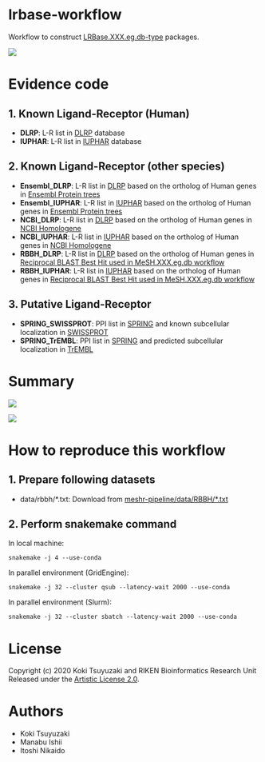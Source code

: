 # lrbase-workflow
Workflow to construct [LRBase.XXX.eg.db-type](https://bioconductor.org/packages/release/data/annotation/html/LRBase.Hsa.eg.db.html) packages.

![](https://github.com/rikenbit/lrbase-workflow/blob/master/dag.svg)

# Evidence code
## 1. Known Ligand-Receptor (Human)

- **DLRP**: L-R list in [DLRP](http://dip.doe-mbi.ucla.edu/dip/dlrp/dlrp.txt) database
- **IUPHAR**: L-R list in [IUPHAR](http://www.guidetopharmacology.org/DATA/interactions.csv) database

## 2. Known Ligand-Receptor (other species)

- **Ensembl_DLRP**: L-R list in [DLRP](http://dip.doe-mbi.ucla.edu/dip/dlrp/dlrp.txt) based on the ortholog of Human genes in [Ensembl Protein trees](https://asia.ensembl.org/info/genome/compara/homology_method.html)
- **Ensembl_IUPHAR**: L-R list in [IUPHAR](http://www.guidetopharmacology.org/DATA/interactions.csv) based on the ortholog of Human genes in [Ensembl Protein trees](https://asia.ensembl.org/info/genome/compara/homology_method.html)
- **NCBI_DLRP**: L-R list in [DLRP](http://dip.doe-mbi.ucla.edu/dip/dlrp/dlrp.txt) based on the ortholog of Human genes in [NCBI Homologene](https://www.ncbi.nlm.nih.gov/homologene)
- **NCBI_IUPHAR**: L-R list in [IUPHAR](http://www.guidetopharmacology.org/DATA/interactions.csv) based on the ortholog of Human genes in [NCBI Homologene](https://www.ncbi.nlm.nih.gov/homologene)
- **RBBH_DLRP**: L-R list in [DLRP](http://dip.doe-mbi.ucla.edu/dip/dlrp/dlrp.txt) based on the ortholog of Human genes in [Reciprocal BLAST Best Hit used in MeSH.XXX.eg.db workflow](https://github.com/rikenbit/meshr-pipeline)
- **RBBH_IUPHAR**: L-R list in [IUPHAR](http://www.guidetopharmacology.org/DATA/interactions.csv) based on the ortholog of Human genes in [Reciprocal BLAST Best Hit used in MeSH.XXX.eg.db workflow](https://github.com/rikenbit/meshr-pipeline)

## 3. Putative Ligand-Receptor

- **SPRING_SWISSPROT**: PPI list in [SPRING](https://string-db.org/cgi/download.pl) and known subcellular localization in [SWISSPROT](http://www.uniprot.org/uniprot/?query=reviewed:yes)
- **SPRING_TrEMBL**: PPI list in [SPRING](https://string-db.org/cgi/download.pl) and predicted subcellular localization in [TrEMBL](http://www.uniprot.org/uniprot/?query=reviewed:no)

# Summary
![](https://github.com/rikenbit/lrbase-workflow/blob/master/plot/coverage.png)

![](https://github.com/rikenbit/lrbase-workflow/blob/master/plot/percentage.png)

# How to reproduce this workflow
## 1. Prepare following datasets
- data/rbbh/*.txt: Download from [meshr-pipeline/data/RBBH/*.txt](https://github.com/rikenbit/meshr-pipeline)

## 2. Perform snakemake command

In local machine:
```
snakemake -j 4 --use-conda
```

In parallel environment (GridEngine):
```
snakemake -j 32 --cluster qsub --latency-wait 2000 --use-conda
```

In parallel environment (Slurm):
```
snakemake -j 32 --cluster sbatch --latency-wait 2000 --use-conda
```

# License
Copyright (c) 2020 Koki Tsuyuzaki and RIKEN Bioinformatics Research Unit Released under the [Artistic License 2.0](http://www.perlfoundation.org/artistic_license_2_0).

# Authors
- Koki Tsuyuzaki
- Manabu Ishii
- Itoshi Nikaido